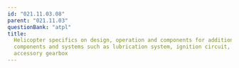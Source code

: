 ```yaml
---
id: "021.11.03.08"
parent: "021.11.03"
questionBank: "atpl"
title:
  Helicopter specifics on design, operation and components for additional
  components and systems such as lubrication system, ignition circuit, starter,
  accessory gearbox
---
```


